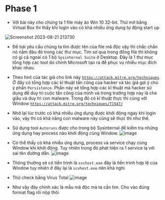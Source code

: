 <h1>Phase 1</h1>

- Với bài này cho chúng ta 1 file máy ảo Win 10 32-bit. Thử mở bằng Virtual Box thì thấy khi login vào có khá nhiều ứng dụng tự động start up

![Screenshot 2023-08-21 213730](https://github.com/hams0thuan/CTF-Wups/assets/100038173/bacd97d0-d54d-44cf-a6fd-9ec57de07fdb)

- Đề bài yêu cầu chúng ta tìm được tên của file mã độc vậy thì chắc chắn nó nằm đâu đó trong các thư mục. Tìm sơ qua trong đống file thì không có gì cả ngoài có 1 bộ <code>Sysinternal Suite</code> ở Desktop. Đây là 1 thư mục tổng hợp các tool do chính Microsoft tạo ra để phục vụ nhiều mục đích khác nhau.
- Theo hint của tác giả cho link này <code>https://attack.mitre.org/techniques</code>. Ở đây có tổng hợp các kĩ thuật tấn công của hacker và tác giả gợi ý chú ý phần <code>Persistence</code>. Phần này sẽ tổng hợp các kĩ thuật mà hacker sử dụng để duy trì cuộc tấn công của mình và trong trường hợp này là che giấu và duy trì con malware. Trong đó có kĩ thuật thực thi cùng với Window <code>https://attack.mitre.org/techniques/T1547/</code>
- Nhớ lại lúc trước có khá nhiều ứng dụng được khởi động ngay khi login vào, vậy thì có khả năng con malware này cũng sẽ thực thi như thế.
- Sử dụng tool <code>Autoruns</code> được cho trong bộ Sysinternal để kiểm tra những ứng dụng hay process nào khởi động cùng Window.
![image](https://github.com/hams0thuan/CTF-Wups/assets/100038173/75d0252f-8f55-4c29-a1b5-8d033edd29c1)

- Có thể thấy có khá nhiều ứng dụng, process và service chạy cùng Window khi khởi động. Tuy nhiên trong đó phát hiện ra 1 service lạ với sai tên đường dẫn.
![image](https://github.com/hams0thuan/CTF-Wups/assets/100038173/5fb1b2bc-ad41-489f-a3cf-943a6872f876)

- Thông thường sẽ có tiến trình là <code>svchost.exe</code> đây là tiến trình hợp lệ của Window tuy nhiên ở đây lại là <code>scvhost.exe</code> nên khả nghi
- Thử check bằng Virus Total
![image](https://github.com/hams0thuan/CTF-Wups/assets/100038173/e89165a0-85d0-49f9-878d-393a3e85c04f)
- Như vậy đây chính xác là mẫu mã độc mà ta cần tìm. Cho vào đúng format flag rồi nộp thôi
